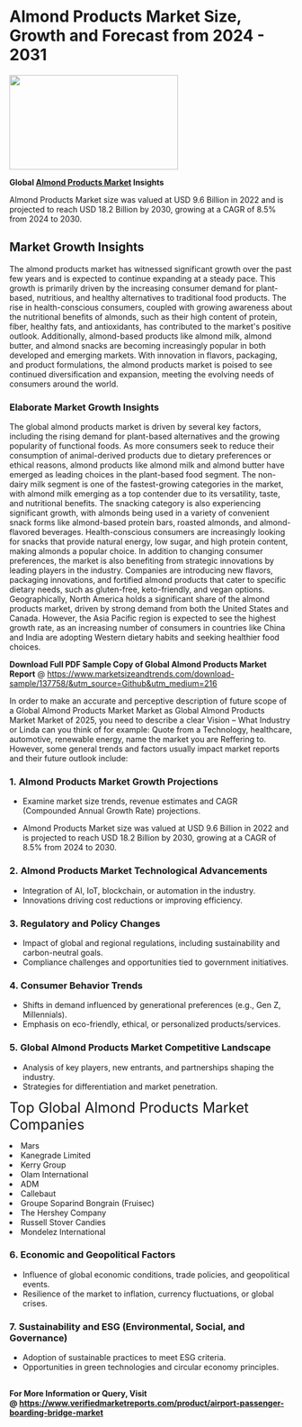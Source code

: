 <H1>Almond Products Market Size, Growth and Forecast from 2024 - 2031</H1><img class="aligncenter size-medium wp-image-584254" src="https://thirdeyenews.in/wp-content/uploads/2024/09/Global-Market-Research-300x168.jpeg" alt="" width="300" height="168" /><p><strong>Global&nbsp;<a href="https://www.marketsizeandtrends.com/download-sample/137758/&amp;utm_source=Github&utm_medium=216">Almond Products Market</a> Insights</strong></p><p>Almond Products Market size was valued at USD 9.6 Billion in 2022 and is projected to reach USD 18.2 Billion by 2030, growing at a CAGR of 8.5% from 2024 to 2030.</p><p><h2>Market Growth Insights</h2> The almond products market has witnessed significant growth over the past few years and is expected to continue expanding at a steady pace. This growth is primarily driven by the increasing consumer demand for plant-based, nutritious, and healthy alternatives to traditional food products. The rise in health-conscious consumers, coupled with growing awareness about the nutritional benefits of almonds, such as their high content of protein, fiber, healthy fats, and antioxidants, has contributed to the market's positive outlook. Additionally, almond-based products like almond milk, almond butter, and almond snacks are becoming increasingly popular in both developed and emerging markets. With innovation in flavors, packaging, and product formulations, the almond products market is poised to see continued diversification and expansion, meeting the evolving needs of consumers around the world. <h3>Elaborate Market Growth Insights</h3> The global almond products market is driven by several key factors, including the rising demand for plant-based alternatives and the growing popularity of functional foods. As more consumers seek to reduce their consumption of animal-derived products due to dietary preferences or ethical reasons, almond products like almond milk and almond butter have emerged as leading choices in the plant-based food segment. The non-dairy milk segment is one of the fastest-growing categories in the market, with almond milk emerging as a top contender due to its versatility, taste, and nutritional benefits. The snacking category is also experiencing significant growth, with almonds being used in a variety of convenient snack forms like almond-based protein bars, roasted almonds, and almond-flavored beverages. Health-conscious consumers are increasingly looking for snacks that provide natural energy, low sugar, and high protein content, making almonds a popular choice. In addition to changing consumer preferences, the market is also benefiting from strategic innovations by leading players in the industry. Companies are introducing new flavors, packaging innovations, and fortified almond products that cater to specific dietary needs, such as gluten-free, keto-friendly, and vegan options. Geographically, North America holds a significant share of the almond products market, driven by strong demand from both the United States and Canada. However, the Asia Pacific region is expected to see the highest growth rate, as an increasing number of consumers in countries like China and India are adopting Western dietary habits and seeking healthier food choices. </p><p><span class=""><strong>Download Full PDF Sample Copy of Global Almond Products Market Report</strong> @ <a href="https://www.marketsizeandtrends.com/download-sample/137758/&amp;utm_source=Github&utm_medium=216" target="_blank">https://www.marketsizeandtrends.com/download-sample/137758/&amp;utm_source=Github&utm_medium=216</a></span></p><p>In order to make an accurate and perceptive description of future scope of a Global&nbsp;Almond Products Market Market as Global&nbsp;Almond Products Market Market of 2025, you need to describe a clear Vision &ndash; What Industry or Linda can you think of for example: Quote from a Technology, healthcare, automotive, renewable energy, name the market you are Reffering to. However, some general trends and factors usually impact market reports and their future outlook include:</p><h3>1.&nbsp;<strong>Almond Products Market Growth Projections</strong></h3><ul><li>Examine market size trends, revenue estimates and CAGR (Compounded Annual Growth Rate) projections.</li><li><p>Almond Products Market size was valued at USD 9.6 Billion in 2022 and is projected to reach USD 18.2 Billion by 2030, growing at a CAGR of 8.5% from 2024 to 2030.</p></li></ul><h3>2.&nbsp;<strong>Almond Products Market Technological Advancements</strong></h3><ul><li>Integration of AI, IoT, blockchain, or automation in the industry.</li><li>Innovations driving cost reductions or improving efficiency.</li></ul><h3>3.&nbsp;<strong>Regulatory and Policy Changes</strong></h3><ul><li>Impact of global and regional regulations, including sustainability and carbon-neutral goals.</li><li>Compliance challenges and opportunities tied to government initiatives.</li></ul><h3>4.&nbsp;<strong>Consumer Behavior Trends</strong></h3><ul><li>Shifts in demand influenced by generational preferences (e.g., Gen Z, Millennials).</li><li>Emphasis on eco-friendly, ethical, or personalized products/services.</li></ul><h3>5.&nbsp;<strong>Global Almond Products Market Competitive Landscape</strong></h3><ul><li>Analysis of key players, new entrants, and partnerships shaping the industry.</li><li>Strategies for differentiation and market penetration.</li></ul><p data-pm-slice="1 1 []"><span style="color: inherit; font-family: inherit; font-size: 25px;">Top Global Almond Products Market Companies</span></p><div class="" data-test-id=""><p><li>Mars</li><li> Kanegrade Limited</li><li> Kerry Group</li><li> Olam International</li><li> ADM</li><li> Callebaut</li><li> Groupe Soparind Bongrain (Fruisec)</li><li> The Hershey Company</li><li> Russell Stover Candies</li><li> Mondelez International</li></p></div><h3>6.&nbsp;<strong>Economic and Geopolitical Factors</strong></h3><ul><li>Influence of global economic conditions, trade policies, and geopolitical events.</li><li>Resilience of the market to inflation, currency fluctuations, or global crises.</li></ul><h3>7.&nbsp;<strong>Sustainability and ESG (Environmental, Social, and Governance)</strong></h3><ul><li>Adoption of sustainable practices to meet ESG criteria.</li><li>Opportunities in green technologies and circular economy principles.</li></ul><h2><strong style="font-size: 14px;">For More Information or Query, Visit @&nbsp;</strong><a style="background-color: #ffffff; font-size: 14px;" href="https://www.marketsizeandtrends.com/report/almond-products-market/" target="_blank">https://www.verifiedmarketreports.com/product/airport-passenger-boarding-bridge-market</a></h2>
